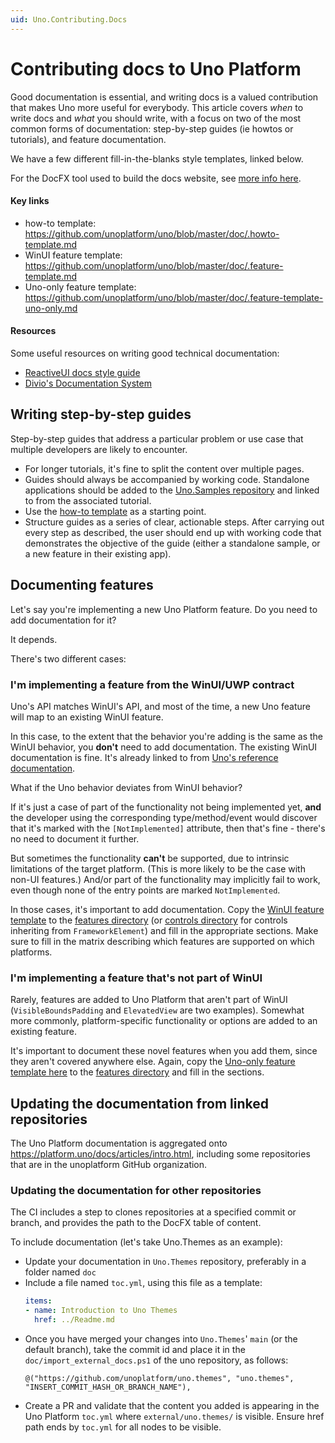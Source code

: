 ```yaml
---
uid: Uno.Contributing.Docs
---
```


# Contributing docs to Uno Platform

Good documentation is essential, and writing docs is a valued contribution that makes Uno more useful for everybody. This article covers *when* to write docs and *what* you should write, with a focus on two of the most common forms of documentation: step-by-step guides (ie howtos or tutorials), and feature documentation.

We have a few different fill-in-the-blanks style templates, linked below.

For the DocFX tool used to build the docs website, see [more info here](docfx.md).

#### Key links

* how-to template: https://github.com/unoplatform/uno/blob/master/doc/.howto-template.md
* WinUI feature template: https://github.com/unoplatform/uno/blob/master/doc/.feature-template.md
* Uno-only feature template: https://github.com/unoplatform/uno/blob/master/doc/.feature-template-uno-only.md

#### Resources

Some useful resources on writing good technical documentation:

* [ReactiveUI docs style guide](https://www.reactiveui.net/contribute/content-style-guide/)
* [Divio's Documentation System](https://documentation.divio.com/)

## Writing step-by-step guides

Step-by-step guides that address a particular problem or use case that multiple developers are likely to encounter.

* For longer tutorials, it's fine to split the content over multiple pages.
* Guides should always be accompanied by working code. Standalone applications should be added to the [Uno.Samples repository](https://github.com/unoplatform/Uno.Samples) and linked to from the associated tutorial.
* Use the [how-to template](https://github.com/unoplatform/uno/blob/master/doc/.howto-template.md) as a starting point.
* Structure guides as a series of clear, actionable steps. After carrying out every step as described, the user should end up with working code that demonstrates the objective of the guide (either a standalone sample, or a new feature in their existing app).

## Documenting features

Let's say you're implementing a new Uno Platform feature. Do you need to add documentation for it?

It depends.

There's two different cases:

### I'm implementing a feature from the WinUI/UWP contract

Uno's API matches WinUI's API, and most of the time, a new Uno feature will map to an existing WinUI feature.

In this case, to the extent that the behavior you're adding is the same as the WinUI behavior, you **don't** need to add documentation. The existing WinUI documentation is fine. It's already linked to from [Uno's reference documentation](../implemented-views.md).

What if the Uno behavior deviates from WinUI behavior?

If it's just a case of part of the functionality not being implemented yet, **and** the developer using the corresponding type/method/event would discover that it's marked with the `[NotImplemented]` attribute, then that's fine - there's no need to document it further.

But sometimes the functionality **can't** be supported, due to intrinsic limitations of the target platform. (This is more likely to be the case with non-UI features.) And/or part of the functionality may implicitly fail to work, even though none of the entry points are marked `NotImplemented`.

In those cases, it's important to add documentation. Copy the [WinUI feature template](https://github.com/unoplatform/uno/blob/master/doc/.feature-template.md) to the [features directory](https://github.com/unoplatform/uno/tree/master/doc/articles/features) (or [controls directory](https://github.com/unoplatform/uno/tree/master/doc/articles/controls) for controls inheriting from `FrameworkElement`) and fill in the appropriate sections. Make sure to fill in the matrix describing which features are supported on which platforms.

### I'm implementing a feature that's not part of WinUI

Rarely, features are added to Uno Platform that aren't part of WinUI (`VisibleBoundsPadding` and `ElevatedView` are two examples). Somewhat more commonly, platform-specific functionality or options are added to an existing feature.

It's important to document these novel features when you add them, since they aren't covered anywhere else. Again, copy the [Uno-only feature template here](https://github.com/unoplatform/uno/blob/master/doc/.feature-template-uno-only.md) to the [features directory](https://github.com/unoplatform/uno/tree/master/doc/articles/features) and fill in the sections.

## Updating the documentation from linked repositories
The Uno Platform documentation is aggregated onto https://platform.uno/docs/articles/intro.html, including some repositories that are in the unoplatform GitHub organization.

### Updating the documentation for other repositories
The CI includes a step to clones repositories at a specified commit or branch, and provides the path to the DocFX table of content.

To include documentation (let's take Uno.Themes as an example):
* Update your documentation in `Uno.Themes` repository, preferably in a folder named `doc`
* Include a file named `toc.yml`, using this file as a template:
  ```yml
  items:
  - name: Introduction to Uno Themes
    href: ../Readme.md
  ```
* Once you have merged your changes into `Uno.Themes`' `main` (or the default branch), take the commit id and place it in the `doc/import_external_docs.ps1` of the uno repository, as follows:
   ```
   @("https://github.com/unoplatform/uno.themes", "uno.themes", "INSERT_COMMIT_HASH_OR_BRANCH_NAME"),
   ```
* Create a PR and validate that the content you added is appearing in the Uno Platform `toc.yml` where `external/uno.themes/` is visible. Ensure href path ends by `toc.yml` for all nodes to be visible.
